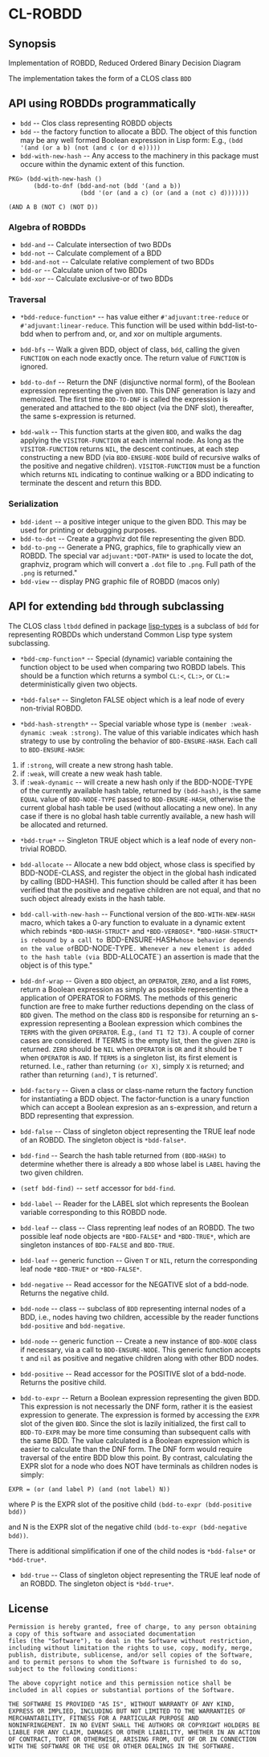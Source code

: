 
# CL-ROBDD

## Synopsis
Implementation of ROBDD, Reduced Ordered Binary Decision Diagram


The implementation takes the form of a CLOS class `BDD`	


## API using ROBDDs programmatically

* `bdd` -- Clos class representing ROBDD objects
* `bdd` -- the factory function to allocate a BDD.  The object of this function may be any well formed Boolean expression in Lisp form:  E.g., `(bdd '(and (or a b) (not (and c (or d e)))))`
* `bdd-with-new-hash` -- Any access to the machinery in this package must occure within the dynamic extent of this function.
```
PKG> (bdd-with-new-hash ()
       (bdd-to-dnf (bdd-and-not (bdd '(and a b))
			        (bdd '(or (and a c) (or (and a (not c) d)))))))

(AND A B (NOT C) (NOT D))
```

### Algebra of ROBDDs
* `bdd-and` -- Calculate intersection of two BDDs
* `bdd-not` -- Calculate complement of a BDD
* `bdd-and-not` -- Calculate relative complement of two BDDs
* `bdd-or` -- Calculate union of two BDDs
* `bdd-xor` -- Calculate exclusive-or of two BDDs

### Traversal
* `*bdd-reduce-function*` -- has value either  `#'adjuvant:tree-reduce` or `#'adjuvant:linear-reduce`.
This function will be used within bdd-list-to-bdd when to perfrom and, or, and xor on multiple arguments.

* `bdd-bfs` --   Walk a given BDD, object of class, `bdd`, calling the given `FUNCTION` on each node exactly once.
The return value of `FUNCTION` is ignored.

* `bdd-to-dnf` -- Return the DNF (disjunctive normal form), of the Boolean expression representing the
given `BDD`.  This DNF generation is lazy and memoized.  The first time `BDD-TO-DNF` is called
the expression is generated and attached to the `BDD` object (via the DNF slot), 
thereafter, the same s-expression is returned.

* `bdd-walk` --   This function starts at the given `BDD`, and walks the dag applying
the `VISITOR-FUNCTION` at each internal node.  As long as the `VISITOR-FUNCTION`
returns `NIL`, the descent continues, at each step constructing a new BDD
(via `BDD-ENSURE-NODE` build of recursive walks of the positive and negative
children).
`VISITOR-FUNCTION` must be a function which returns `NIL` indicating to continue walking
   or a BDD indicating to terminate the descent and return this BDD.


### Serialization 

* `bdd-ident` -- a positive integer unique to the given BDD.  This may be used for printing or debugging purposes.
* `bdd-to-dot` -- Create a graphviz dot file representing the given BDD.
* `bdd-to-png` -- Generate a PNG, graphics, file to
graphically view an ROBDD.  The special var `adjuvant:*DOT-PATH*` is used to
locate the dot, graphviz, program which will convert a `.dot` file to
`.png`. Full path of the `.png` is returned."
* `bdd-view` -- display PNG graphic file of ROBDD (macos only)

## API for extending `bdd` through subclassing

The CLOS class `ltbdd` defined in package [lisp-types](../lisp-types/README.md) is a subclass of `bdd`
for representing ROBDDs which understand Common Lisp type system subclassing.

* `*bdd-cmp-function*` -- Special (dynamic) variable containing the function object to be used
when comparing two ROBDD labels.  This should be a function which returns a symbol `CL:<`, `CL:>`, or `CL:=` deterministically
given two objects.

* `*bdd-false*` -- Singleton FALSE object which is a leaf node of every non-trivial ROBDD.

* `*bdd-hash-strength*` -- Special variable whose type is `(member :weak-dynamic :weak :strong)`.
The value of this variable indicates which hash strategy to use by controling the behavior of `BDD-ENSURE-HASH`.
Each call to `BDD-ENSURE-HASH`: 
1) if `:strong`, will create a new strong hash table. 
2) if `:weak`, will create a new weak hash table.
3) if `:weak-dynamic` -- will create a new hash only if the BDD-NODE-TYPE of the currently available hash table, returned by `(bdd-hash)`, is the same `EQUAL` value of `BDD-NODE-TYPE` passed to `BDD-ENSURE-HASH`, otherwise the current global hash table be used (without allocating a new one).   In any case if there is no global hash table currently available, a new hash will be allocated and returned.

* `*bdd-true*` -- Singleton TRUE object which is a leaf node of every non-trivial ROBDD.

* `bdd-allocate` -- Allocate a new bdd object, whose class is specified by BDD-NODE-CLASS, and
register the object in the global hash indicated by calling (BDD-HASH).  This function should be
called after it has been verified that the positive and negative children are not equal, and
that no such object already exists in the hash table.

* `bdd-call-with-new-hash` -- Functional version of the
`BDD-WITH-NEW-HASH` macro, which takes a 0-ary function to evaluate in
a dynamic extent which rebinds `*BDD-HASH-STRUCT*` and
`*BDD-VERBOSE*`.  *`BDD-HASH-STRUCT* is rebound by a call to
`BDD-ENSURE-HASH` whose behavior depends on the value of `BDD-NODE-TYPE`.
Whenever a new element is added to the hash table (via `BDD-ALLOCATE`)
an assertion is made that the object is of this type."

* `bdd-dnf-wrap` --  Given a `BDD` object, an `OPERATOR`, `ZERO`, and a list `FORMS`,
return a Boolean expression as simply as possible representing the a application of
OPERATOR to FORMS.  The methods of this generic function are free to make further
reductions depending on the class of `BDD` given.
The method on the class `BDD` is responsibe for returning
an s-expression representing a Boolean expression
which combines the `TERMS` with the given `OPERATOR`.  E.g., `(and T1 T2 T3)`.
A couple of corner cases are considered.  If TERMS is the empty list, then
the given `ZERO` is returned.   `ZERO` should be `NIL` when `OPERATOR` is `OR` and it should
be `T` when `OPERATOR` is `AND`.  If `TERMS` is a singleton list, its first element is returned.
I.e., rather than returning `(or X)`, simply `X` is returned; and rather than returning `(and)`,
`T` is returned'.

* `bdd-factory` -- Given a class or class-name return the factory function for instantiating a BDD object.
The factor-function is a unary function which can accept a Boolean expresion as an s-expression,
and return a BDD representing that expression.

* `bdd-false` -- Class of singleton object representing the TRUE leaf node of an ROBDD.  The singleton object is `*bdd-false*`.

* `bdd-find` -- Search the hash table returned from `(BDD-HASH)` to determine
whether there is already a `BDD` whose label is `LABEL` having
the two given children.

* `(setf bdd-find)` -- `setf` accessor for `bdd-find`.

* `bdd-label` -- Reader for the LABEL slot which represents the Boolean variable corresponding to this ROBDD node.

* `bdd-leaf` -- class -- Class reprenting leaf nodes of an ROBDD.  The two possible leaf
node objects are `*BDD-FALSE*` and `*BDD-TRUE*`, which are singleton instances of
`BDD-FALSE` and `BDD-TRUE`.

* `bdd-leaf` -- generic function -- Given `T` or `NIL`, return the corresponding leaf node `*BDD-TRUE*` or `*BDD-FALSE*`.

* `bdd-negative` -- Read accessor for the NEGATIVE slot of a bdd-node.  Returns the negative child.

* `bdd-node` -- class -- subclass of `BDD` representing internal nodes of a BDD, i.e., nodes having
two children, accessible by the reader functions `bdd-positive` and `bdd-negative`.

* `bdd-node` -- generic function -- Create a new instance of
`BDD-NODE` class if necessary, via a call to `BDD-ENSURE-NODE`.  This
generic function accepts `t` and `nil` as positive and negative children
along with other BDD nodes.

* `bdd-positive` --  Read accessor for the POSITIVE slot of a bdd-node.  Returns the positive child.

* `bdd-to-expr` -- Return a Boolean expression representing the given BDD.  This expression is not
necessarly the DNF form, rather it is the easiest expression to generate.  The expression
is formed by accessing the `EXPR` slot of the given `BDD`.  Since the slot is lazily 
initialized, the first call to `BDD-TO-EXPR` may be more time consuming than subsequent
calls with the same BDD.
The value calculated is a Boolean expression which is easier to calculate
than the DNF form.   The DNF form would require traversal of the entire BDD
blow this point.  By contrast, calculating the EXPR slot for a node who
does NOT have terminals as children nodes is simply:

`EXPR = (or (and label P) (and (not label) N))`

where P is the EXPR slot of the positive child `(bdd-to-expr (bdd-positive bdd))`

and N is the EXPR slot of the negative child `(bdd-to-expr (bdd-negative bdd))`.
  
There is additional simplification if one of the child nodes is `*bdd-false*`
or `*bdd-true*`.

* `bdd-true` -- Class of singleton object representing the TRUE leaf node of an ROBDD. The singleton object is `*bdd-true*`.


## License

~~~~
Permission is hereby granted, free of charge, to any person obtaining
a copy of this software and associated documentation
files (the "Software"), to deal in the Software without restriction,
including without limitation the rights to use, copy, modify, merge,
publish, distribute, sublicense, and/or sell copies of the Software,
and to permit persons to whom the Software is furnished to do so,
subject to the following conditions:

The above copyright notice and this permission notice shall be
included in all copies or substantial portions of the Software.

THE SOFTWARE IS PROVIDED "AS IS", WITHOUT WARRANTY OF ANY KIND,
EXPRESS OR IMPLIED, INCLUDING BUT NOT LIMITED TO THE WARRANTIES OF
MERCHANTABILITY, FITNESS FOR A PARTICULAR PURPOSE AND
NONINFRINGEMENT. IN NO EVENT SHALL THE AUTHORS OR COPYRIGHT HOLDERS BE
LIABLE FOR ANY CLAIM, DAMAGES OR OTHER LIABILITY, WHETHER IN AN ACTION
OF CONTRACT, TORT OR OTHERWISE, ARISING FROM, OUT OF OR IN CONNECTION
WITH THE SOFTWARE OR THE USE OR OTHER DEALINGS IN THE SOFTWARE.
~~~~
